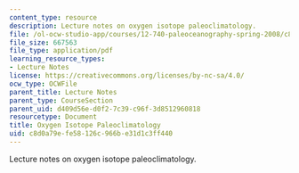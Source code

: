 ```yaml
---
content_type: resource
description: Lecture notes on oxygen isotope paleoclimatology.
file: /ol-ocw-studio-app/courses/12-740-paleoceanography-spring-2008/c8d0a79efe58126c966be31d1c3ff440_lec02.pdf
file_size: 667563
file_type: application/pdf
learning_resource_types:
- Lecture Notes
license: https://creativecommons.org/licenses/by-nc-sa/4.0/
ocw_type: OCWFile
parent_title: Lecture Notes
parent_type: CourseSection
parent_uid: d409d56e-d0f2-7c39-c96f-3d8512960818
resourcetype: Document
title: Oxygen Isotope Paleoclimatology
uid: c8d0a79e-fe58-126c-966b-e31d1c3ff440
---
```

Lecture notes on oxygen isotope paleoclimatology.